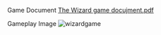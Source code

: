 Game Document
[The Wizard game docujment.pdf](https://github.com/atathesahin/WizardGame/files/14084977/The.Wizard.game.docujment.pdf)

Gameplay Image
![wizardgame](https://github.com/atathesahin/WizardGame/assets/97243330/c6a4ef59-a12a-4794-b824-d617d7be9aea)
